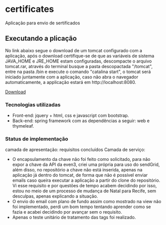 # certificates

Aplicação para envio de sertificados

## Executando a plicação
No link abaixo segue o download de um tomcat configurado com a aplicação, após o download certifique-se de que as variáveis de sistema JAVA_HOME e JRE_HOME estam configuradas, descompacte o arquivo tomcat.rar, através do terminal busque a pasta descopactada "/tomcat", entre na pasta /bin e execute o comando "catalina start", o tomcat será iniciado juntamente com a aplicação, caso não abra o navegador automaticamente, a applicação estará em http://localhost:8080.

[Download](https://www.dropbox.com/s/44l4osqtuaxfs1x/apache-tomcat-8.5.31.rar?dl=0)

### Tecnologias utilizadas
- Front-end: jquery + html, css e javascript com bootstrap.
- Back-end: spring framework com as dependências a seguir: web e thymeleaf. 

### Status de implementação
camada de apresentação: requisitos concluídos
Camada de serviço: 
- O encapsulamento da chave não foi feito como solicitado, para não expor a chave da API da even3, criei uma própria para uso do sendGrid, além disso, no repositório a chave não está inserida, apenas na aplicação já dentro do tomcat, de forma que não é possível enviar emails caso queira executar a aplicação a partir do clone do repositório. Vi esse requisito e por questões de tempo acabem decidindo por isso, estou no meio de um processo de mudança de Natal para Recife, sem desculpas, apenas explicando a situação.
- O envio do email com plano de fundo assim como mostrado na view não foi implementado, perdi um bom tempo tentando aprender como se fazia e acabei decidindo por avançar sem o requisito.
- Apenas o teste unitário de tratamento das tags foi realizado.



